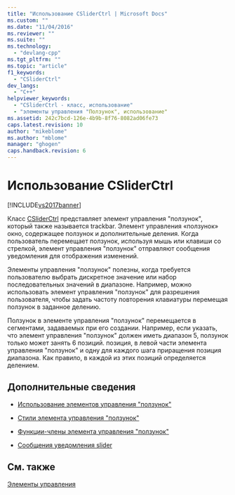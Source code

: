 ```yaml
---
title: "Использование CSliderCtrl | Microsoft Docs"
ms.custom: ""
ms.date: "11/04/2016"
ms.reviewer: ""
ms.suite: ""
ms.technology: 
  - "devlang-cpp"
ms.tgt_pltfrm: ""
ms.topic: "article"
f1_keywords: 
  - "CSliderCtrl"
dev_langs: 
  - "C++"
helpviewer_keywords: 
  - "CSliderCtrl - класс, использование"
  - "элементы управления "Ползунок", использование"
ms.assetid: 242c7bcd-126e-4b9b-8f76-8082ad06fe73
caps.latest.revision: 10
author: "mikeblome"
ms.author: "mblome"
manager: "ghogen"
caps.handback.revision: 6
---
```

# Использование CSliderCtrl
[!INCLUDE[vs2017banner](../assembler/inline/includes/vs2017banner.md)]

Класс [CSliderCtrl](../mfc/reference/csliderctrl-class.md) представляет элемент управления "ползунок", который также называется trackbar.  Элемент управления «ползунок» окно, содержащее ползунок и дополнительные деления.  Когда пользователь перемещает ползунок, используя мышь или клавиши со стрелкой, элемент управления "ползунок" отправляют сообщения уведомления для отображения изменений.  
  
 Элементы управления "ползунок" полезны, когда требуется пользователю выбрать дискретное значение или набор последовательных значений в диапазоне.  Например, можно использовать элемент управления "ползунок" для разрешения пользователя, чтобы задать частоту повторения клавиатуры перемещая ползунок в заданное делению.  
  
 Ползунок в элементе управления "ползунок" перемещается в сегментами, задаваемых при его создании.  Например, если указать, что элемент управления "ползунок" должен иметь диапазон 5, ползунок только может занять 6 позиций. позиция, в левой части элемента управления "ползунок" и одну для каждого шага приращения позиция диапазона.  Как правило, в каждой из этих позиций определяется делением.  
  
## Дополнительные сведения  
  
-   [Использование элементов управления "ползунок"](../Topic/Using%20Slider%20Controls.md)  
  
-   [Стили элемента управления "ползунок"](../Topic/Slider%20Control%20Styles.md)  
  
-   [Функции\-члены элемента управления "ползунок"](../mfc/slider-control-member-functions.md)  
  
-   [Сообщения уведомления slider](../mfc/slider-notification-messages.md)  
  
## См. также  
 [Элементы управления](../mfc/controls-mfc.md)